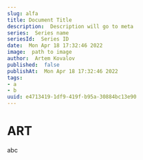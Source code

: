 ```yaml
---
slug: alfa
title: Document Title
description:  Description will go to meta
series:  Series name
seriesId:  Series ID
date:  Mon Apr 18 17:32:46 2022
image:  path to image
author:  Artem Kovalov
published:  false
publishAt:  Mon Apr 18 17:32:46 2022
tags:
- a
- b
uuid: e4713419-1df9-419f-b95a-30884bc13e90
---
```




# ART

abc
